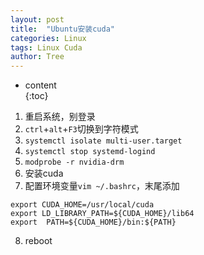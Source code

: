 ```yaml
---
layout: post                                                    
title:  "Ubuntu安装cuda"
categories: Linux
tags: Linux Cuda
author: Tree 
---  
```


* content                                                       
{:toc}

1. 重启系统，别登录
2. `ctrl`+`alt`+`F3`切换到字符模式
3. `systemctl isolate multi-user.target`
4. `systemctl stop systemd-logind`
5. `modprobe -r nvidia-drm`
6. 安装cuda
7. 配置环境变量`vim ~/.bashrc`，末尾添加
```
export CUDA_HOME=/usr/local/cuda
export LD_LIBRARY_PATH=${CUDA_HOME}/lib64 
export  PATH=${CUDA_HOME}/bin:${PATH}
```
8. reboot
